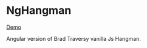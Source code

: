 # NgHangman
[Demo](https://radgra.github.io/ng_hangman/)


Angular version of Brad Traversy vanilla Js Hangman.
